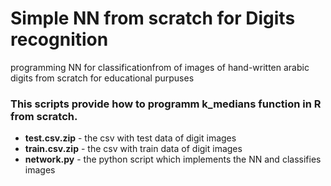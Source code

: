 # Simple NN from scratch for Digits recognition

programming NN for classificationfrom of images of hand-written arabic digits from scratch for educational purpuses

### This scripts provide how to programm k_medians function in R from scratch. 

* **test.csv.zip** - the csv with test data of digit images
* **train.csv.zip** - the csv with train data of digit images
* **network.py** - the python script which implements the NN and classifies images

